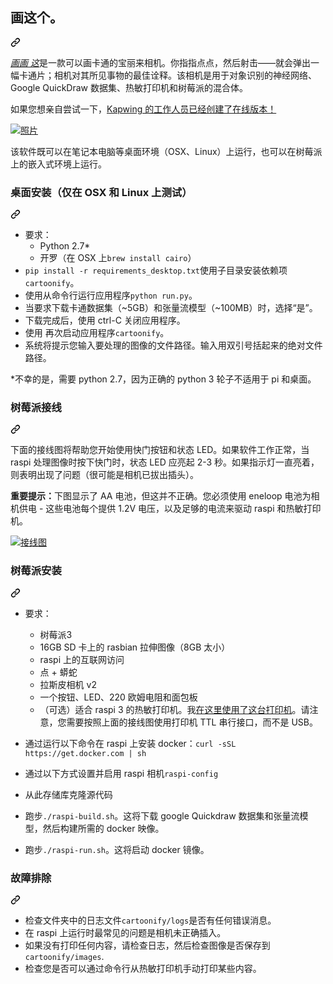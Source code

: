 <div class="Box-sc-g0xbh4-0 bJMeLZ js-snippet-clipboard-copy-unpositioned" data-hpc="true"><article class="markdown-body entry-content container-lg" itemprop="text"><div class="markdown-heading" dir="auto"><h2 tabindex="-1" class="heading-element" dir="auto"><font style="vertical-align: inherit;"><font style="vertical-align: inherit;">画这个。</font></font></h2><a id="user-content-draw-this" class="anchor" aria-label="永久链接：画这个。" href="#draw-this"><svg class="octicon octicon-link" viewBox="0 0 16 16" version="1.1" width="16" height="16" aria-hidden="true"><path d="m7.775 3.275 1.25-1.25a3.5 3.5 0 1 1 4.95 4.95l-2.5 2.5a3.5 3.5 0 0 1-4.95 0 .751.751 0 0 1 .018-1.042.751.751 0 0 1 1.042-.018 1.998 1.998 0 0 0 2.83 0l2.5-2.5a2.002 2.002 0 0 0-2.83-2.83l-1.25 1.25a.751.751 0 0 1-1.042-.018.751.751 0 0 1-.018-1.042Zm-4.69 9.64a1.998 1.998 0 0 0 2.83 0l1.25-1.25a.751.751 0 0 1 1.042.018.751.751 0 0 1 .018 1.042l-1.25 1.25a3.5 3.5 0 1 1-4.95-4.95l2.5-2.5a3.5 3.5 0 0 1 4.95 0 .751.751 0 0 1-.018 1.042.751.751 0 0 1-1.042.018 1.998 1.998 0 0 0-2.83 0l-2.5 2.5a1.998 1.998 0 0 0 0 2.83Z"></path></svg></a></div>
<p dir="auto"><a href="http://danmacnish.com/2018/07/01/draw-this/" rel="nofollow"><em><font style="vertical-align: inherit;"><font style="vertical-align: inherit;">画画 这</font></font></em></a><font style="vertical-align: inherit;"><font style="vertical-align: inherit;">是一款可以画卡通的宝丽来相机。你指指点点，然后射击——就会弹出一幅卡通片；相机对其所见事物的最佳诠释。该相机是用于对象识别的神经网络、Google QuickDraw 数据集、热敏打印机和树莓派的混合体。</font></font></p>
<p dir="auto"><font style="vertical-align: inherit;"><font style="vertical-align: inherit;">如果您想亲自尝试一下，</font></font><a href="https://www.kapwing.com/cartoonify" rel="nofollow"><font style="vertical-align: inherit;"><font style="vertical-align: inherit;">Kapwing 的工作人员已经创建了在线版本！</font></font></a></p>
<p dir="auto"><a target="_blank" rel="noopener noreferrer" href="https://github.com/danmacnish/cartoonify/blob/master/photos/raspi-camera-cartoons.jpg"><img src="https://github.com/danmacnish/cartoonify/raw/master/photos/raspi-camera-cartoons.jpg" alt="照片" style="max-width: 100%;"></a></p>
<p dir="auto"><font style="vertical-align: inherit;"><font style="vertical-align: inherit;">该软件既可以在笔记本电脑等桌面环境（OSX、Linux）上运行，也可以在树莓派上的嵌入式环境上运行。</font></font></p>
<div class="markdown-heading" dir="auto"><h3 tabindex="-1" class="heading-element" dir="auto"><font style="vertical-align: inherit;"><font style="vertical-align: inherit;">桌面安装（仅在 OSX 和 Linux 上测试）</font></font></h3><a id="user-content-desktop-installation-only-tested-on-osx-and-linux" class="anchor" aria-label="永久链接：桌面安装（仅在 OSX 和 Linux 上测试）" href="#desktop-installation-only-tested-on-osx-and-linux"><svg class="octicon octicon-link" viewBox="0 0 16 16" version="1.1" width="16" height="16" aria-hidden="true"><path d="m7.775 3.275 1.25-1.25a3.5 3.5 0 1 1 4.95 4.95l-2.5 2.5a3.5 3.5 0 0 1-4.95 0 .751.751 0 0 1 .018-1.042.751.751 0 0 1 1.042-.018 1.998 1.998 0 0 0 2.83 0l2.5-2.5a2.002 2.002 0 0 0-2.83-2.83l-1.25 1.25a.751.751 0 0 1-1.042-.018.751.751 0 0 1-.018-1.042Zm-4.69 9.64a1.998 1.998 0 0 0 2.83 0l1.25-1.25a.751.751 0 0 1 1.042.018.751.751 0 0 1 .018 1.042l-1.25 1.25a3.5 3.5 0 1 1-4.95-4.95l2.5-2.5a3.5 3.5 0 0 1 4.95 0 .751.751 0 0 1-.018 1.042.751.751 0 0 1-1.042.018 1.998 1.998 0 0 0-2.83 0l-2.5 2.5a1.998 1.998 0 0 0 0 2.83Z"></path></svg></a></div>
<ul dir="auto">
<li><font style="vertical-align: inherit;"><font style="vertical-align: inherit;">要求：
</font></font><ul dir="auto">
<li><font style="vertical-align: inherit;"><font style="vertical-align: inherit;">Python 2.7*</font></font></li>
<li><font style="vertical-align: inherit;"><font style="vertical-align: inherit;">开罗（在 OSX 上</font></font><code>brew install cairo</code><font style="vertical-align: inherit;"><font style="vertical-align: inherit;">）</font></font></li>
</ul>
</li>
<li><font style="vertical-align: inherit;"></font><code>pip install -r requirements_desktop.txt</code><font style="vertical-align: inherit;"><font style="vertical-align: inherit;">使用子目录</font><font style="vertical-align: inherit;">安装依赖项</font></font><code>cartoonify</code><font style="vertical-align: inherit;"><font style="vertical-align: inherit;">。</font></font></li>
<li><font style="vertical-align: inherit;"><font style="vertical-align: inherit;">使用从命令行运行应用程序</font></font><code>python run.py</code><font style="vertical-align: inherit;"><font style="vertical-align: inherit;">。</font></font></li>
<li><font style="vertical-align: inherit;"><font style="vertical-align: inherit;">当要求下载卡通数据集（~5GB）和张量流模型（~100MB）时，选择“是”。</font></font></li>
<li><font style="vertical-align: inherit;"><font style="vertical-align: inherit;">下载完成后，使用 ctrl-C 关闭应用程序。</font></font></li>
<li><font style="vertical-align: inherit;"><font style="vertical-align: inherit;">使用 再次启动应用程序</font></font><code>cartoonify</code><font style="vertical-align: inherit;"><font style="vertical-align: inherit;">。</font></font></li>
<li><font style="vertical-align: inherit;"><font style="vertical-align: inherit;">系统将提示您输入要处理的图像的文件路径。输入用双引号括起来的绝对文件路径。</font></font></li>
</ul>
<p dir="auto"><font style="vertical-align: inherit;"><font style="vertical-align: inherit;">*不幸的是，需要 python 2.7，因为正确的 python 3 轮子不适用于 pi 和桌面。</font></font></p>
<div class="markdown-heading" dir="auto"><h3 tabindex="-1" class="heading-element" dir="auto"><font style="vertical-align: inherit;"><font style="vertical-align: inherit;">树莓派接线</font></font></h3><a id="user-content-raspberry-pi-wiring" class="anchor" aria-label="永久链接：树莓派接线" href="#raspberry-pi-wiring"><svg class="octicon octicon-link" viewBox="0 0 16 16" version="1.1" width="16" height="16" aria-hidden="true"><path d="m7.775 3.275 1.25-1.25a3.5 3.5 0 1 1 4.95 4.95l-2.5 2.5a3.5 3.5 0 0 1-4.95 0 .751.751 0 0 1 .018-1.042.751.751 0 0 1 1.042-.018 1.998 1.998 0 0 0 2.83 0l2.5-2.5a2.002 2.002 0 0 0-2.83-2.83l-1.25 1.25a.751.751 0 0 1-1.042-.018.751.751 0 0 1-.018-1.042Zm-4.69 9.64a1.998 1.998 0 0 0 2.83 0l1.25-1.25a.751.751 0 0 1 1.042.018.751.751 0 0 1 .018 1.042l-1.25 1.25a3.5 3.5 0 1 1-4.95-4.95l2.5-2.5a3.5 3.5 0 0 1 4.95 0 .751.751 0 0 1-.018 1.042.751.751 0 0 1-1.042.018 1.998 1.998 0 0 0-2.83 0l-2.5 2.5a1.998 1.998 0 0 0 0 2.83Z"></path></svg></a></div>
<p dir="auto"><font style="vertical-align: inherit;"><font style="vertical-align: inherit;">下面的接线图将帮助您开始使用快门按钮和状态 LED。如果软件工作正常，当 raspi 处理图像时按下快门时，状态 LED 应亮起 2-3 秒。如果指示灯一直亮着，则表明出现了问题（很可能是相机已拔出插头）。</font></font></p>
<p dir="auto"><strong><font style="vertical-align: inherit;"><font style="vertical-align: inherit;">重要提示：</font></font></strong><font style="vertical-align: inherit;"><font style="vertical-align: inherit;">下图显示了 AA 电池，但这并不正确。您必须使用 eneloop 电池为相机供电 - 这些电池每个提供 1.2V 电压，以及足够的电流来驱动 raspi 和热敏打印机。</font></font></p>
<p dir="auto"><a target="_blank" rel="noopener noreferrer" href="/danmacnish/cartoonify/blob/master/schematics/cartoon_camera_schematic_bb.png"><img src="/danmacnish/cartoonify/raw/master/schematics/cartoon_camera_schematic_bb.png" alt="接线图" style="max-width: 100%;"></a></p>
<div class="markdown-heading" dir="auto"><h3 tabindex="-1" class="heading-element" dir="auto"><font style="vertical-align: inherit;"><font style="vertical-align: inherit;">树莓派安装</font></font></h3><a id="user-content-raspberry-pi-installation" class="anchor" aria-label="永久链接：树莓派安装" href="#raspberry-pi-installation"><svg class="octicon octicon-link" viewBox="0 0 16 16" version="1.1" width="16" height="16" aria-hidden="true"><path d="m7.775 3.275 1.25-1.25a3.5 3.5 0 1 1 4.95 4.95l-2.5 2.5a3.5 3.5 0 0 1-4.95 0 .751.751 0 0 1 .018-1.042.751.751 0 0 1 1.042-.018 1.998 1.998 0 0 0 2.83 0l2.5-2.5a2.002 2.002 0 0 0-2.83-2.83l-1.25 1.25a.751.751 0 0 1-1.042-.018.751.751 0 0 1-.018-1.042Zm-4.69 9.64a1.998 1.998 0 0 0 2.83 0l1.25-1.25a.751.751 0 0 1 1.042.018.751.751 0 0 1 .018 1.042l-1.25 1.25a3.5 3.5 0 1 1-4.95-4.95l2.5-2.5a3.5 3.5 0 0 1 4.95 0 .751.751 0 0 1-.018 1.042.751.751 0 0 1-1.042.018 1.998 1.998 0 0 0-2.83 0l-2.5 2.5a1.998 1.998 0 0 0 0 2.83Z"></path></svg></a></div>
<ul dir="auto">
<li>
<p dir="auto"><font style="vertical-align: inherit;"><font style="vertical-align: inherit;">要求：</font></font></p>
<ul dir="auto">
<li><font style="vertical-align: inherit;"><font style="vertical-align: inherit;">树莓派3</font></font></li>
<li><font style="vertical-align: inherit;"><font style="vertical-align: inherit;">16GB SD 卡上的 rasbian 拉伸图像（8GB 太小）</font></font></li>
<li><font style="vertical-align: inherit;"><font style="vertical-align: inherit;">raspi 上的互联网访问</font></font></li>
<li><font style="vertical-align: inherit;"><font style="vertical-align: inherit;">点 + 蟒蛇</font></font></li>
<li><font style="vertical-align: inherit;"><font style="vertical-align: inherit;">拉斯皮相机 v2</font></font></li>
<li><font style="vertical-align: inherit;"><font style="vertical-align: inherit;">一个按钮、LED、220 欧姆电阻和面包板</font></font></li>
<li><font style="vertical-align: inherit;"><font style="vertical-align: inherit;">（可选）适合 raspi 3 的热敏打印机。我</font></font><a href="https://www.adafruit.com/product/2751" rel="nofollow"><font style="vertical-align: inherit;"><font style="vertical-align: inherit;">在这里使用了这台打印机</font></font></a><font style="vertical-align: inherit;"><font style="vertical-align: inherit;">。请注意，您需要按照上面的接线图使用打印机 TTL 串行接口，而不是 USB。</font></font></li>
</ul>
</li>
<li>
<p dir="auto"><font style="vertical-align: inherit;"><font style="vertical-align: inherit;">通过运行以下命令在 raspi 上安装 docker：</font></font><code>curl -sSL https://get.docker.com | sh</code></p>
</li>
<li>
<p dir="auto"><font style="vertical-align: inherit;"><font style="vertical-align: inherit;">通过以下方式设置并启用 raspi 相机</font></font><code>raspi-config</code></p>
</li>
<li>
<p dir="auto"><font style="vertical-align: inherit;"><font style="vertical-align: inherit;">从此存储库克隆源代码</font></font></p>
</li>
<li>
<p dir="auto"><font style="vertical-align: inherit;"><font style="vertical-align: inherit;">跑步</font></font><code>./raspi-build.sh</code><font style="vertical-align: inherit;"><font style="vertical-align: inherit;">。这将下载 google Quickdraw 数据集和张量流模型，然后构建所需的 docker 映像。</font></font></p>
</li>
<li>
<p dir="auto"><font style="vertical-align: inherit;"><font style="vertical-align: inherit;">跑步</font></font><code>./raspi-run.sh</code><font style="vertical-align: inherit;"><font style="vertical-align: inherit;">。这将启动 docker 镜像。</font></font></p>
</li>
</ul>
<div class="markdown-heading" dir="auto"><h3 tabindex="-1" class="heading-element" dir="auto"><font style="vertical-align: inherit;"><font style="vertical-align: inherit;">故障排除</font></font></h3><a id="user-content-troubleshooting" class="anchor" aria-label="永久链接：故障排除" href="#troubleshooting"><svg class="octicon octicon-link" viewBox="0 0 16 16" version="1.1" width="16" height="16" aria-hidden="true"><path d="m7.775 3.275 1.25-1.25a3.5 3.5 0 1 1 4.95 4.95l-2.5 2.5a3.5 3.5 0 0 1-4.95 0 .751.751 0 0 1 .018-1.042.751.751 0 0 1 1.042-.018 1.998 1.998 0 0 0 2.83 0l2.5-2.5a2.002 2.002 0 0 0-2.83-2.83l-1.25 1.25a.751.751 0 0 1-1.042-.018.751.751 0 0 1-.018-1.042Zm-4.69 9.64a1.998 1.998 0 0 0 2.83 0l1.25-1.25a.751.751 0 0 1 1.042.018.751.751 0 0 1 .018 1.042l-1.25 1.25a3.5 3.5 0 1 1-4.95-4.95l2.5-2.5a3.5 3.5 0 0 1 4.95 0 .751.751 0 0 1-.018 1.042.751.751 0 0 1-1.042.018 1.998 1.998 0 0 0-2.83 0l-2.5 2.5a1.998 1.998 0 0 0 0 2.83Z"></path></svg></a></div>
<ul dir="auto">
<li><font style="vertical-align: inherit;"><font style="vertical-align: inherit;">检查文件夹中的日志文件</font></font><code>cartoonify/logs</code><font style="vertical-align: inherit;"><font style="vertical-align: inherit;">是否有任何错误消息。</font></font></li>
<li><font style="vertical-align: inherit;"><font style="vertical-align: inherit;">在 raspi 上运行时最常见的问题是相机未正确插入。</font></font></li>
<li><font style="vertical-align: inherit;"><font style="vertical-align: inherit;">如果没有打印任何内容，请检查日志，然后检查图像是否保存到</font></font><code>cartoonify/images</code><font style="vertical-align: inherit;"><font style="vertical-align: inherit;">.</font></font></li>
<li><font style="vertical-align: inherit;"><font style="vertical-align: inherit;">检查您是否可以通过命令行从热敏打印机手动打印某些内容。</font></font></li>
</ul>
</article></div>
